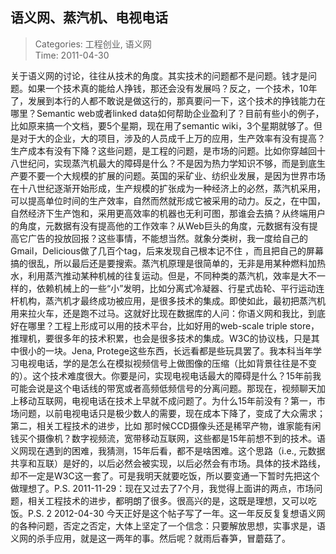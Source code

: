 语义网、蒸汽机、电视电话
---
    
> Categories: 工程创业, 语义网  
> Time: 2011-04-30
    
关于语义网的讨论，往往从技术的角度。其实技术的问题都不是问题。钱才是问题。如果一个技术真的能给人挣钱，那还会没有发展吗？反之，一个技术，10年了，发展到本行的人都不敢说是做这行的，那真要问一下，这个技术的挣钱能力在哪里？Semantic web或者linked data如何帮助企业盈利了？目前有些小的例子，比如原来搞一个文档，要5个星期，现在用了semantic wiki，3个星期就够了。但是对于大的企业，大的项目，涉及的人员成千上万的应用，生产效率有没有提高？生产成本有没有下降？这些问题，是工程的问题，是市场的问题。比如你穿越回十八世纪问，实现蒸汽机最大的障碍是什么？不是因为热力学知识不够，而是到底生产要不要一个大规模的扩展的问题。英国的采矿业、纺织业发展，是因为世界市场在十八世纪逐渐开始形成，生产规模的扩张成为一种经济上的必然，蒸汽机采用，可以提高单位时间的生产效率，自然而然就形成它被采用的动力。反之，在中国，自然经济下生产饱和，采用更高效率的机器也无利可图，那谁会去搞？从终端用户的角度，元数据有没有提高他的工作效率？从Web巨头的角度，元数据有没有提高它广告的投放回报？这些事情，不能想当然。就象分类树，我一度给自己的Gmail，Delicious做了几百个tag，后来发现自己根本记不住 ，而且把自己的屏幕搞的很乱，所以最后还是要搜索。蒸汽机原理是很简单的，无非是用某种燃料加热水，利用蒸汽推动某种机械的往复运动。但是，不同种类的蒸汽机，效率是大不一样的，依赖机械上的一些“小”发明，比如分离式冷凝器、行星式齿轮、平行运动连杆机构，蒸汽机才最终成功被应用，是很多技术的集成。即使如此，最初把蒸汽机用来拉火车，还是跑不过马。这就好比现在数据库的人问：你语义网和我比，到底好在哪里？工程上形成可以用的技术平台，比如好用的web-scale triple store，推理机，要很多年的技术积累，也会是很多技术的集成。W3C的协议栈，只是其中很小的一块。Jena, Protege这些东西，长远看都是些玩具罢了。我本科当年学习电视电话，学的是怎么在模拟视频信号上做图像的压缩（比如背景往往是不变的）。这个技术难度很大。你要是问，实现电视电话最大的障碍是什么？15年前我可能会说是这个电话线的带宽或者高频低频信号的分离问题。那现在，视频聊天加上移动互联网，电视电话在技术上早就不成问题了。为什么15年前没有？第一，市场问题，以前电视电话只是极少数人的需要，现在成本下降了，变成了大众需求；第二，相关工程技术的进步，比如 那时候CCD摄像头还是稀罕产物，谁家能有闲钱买个摄像机？数字视频流，宽带移动互联网，这些都是15年前想不到的技术。语义网现在遇到的困难，我猜测，15年后看，都不是啥困难。这个思路（i.e., 元数据共享和互联）是好的，以后必然会被实现，以后必然会有市场。具体的技术路线，却不一定是W3C这一套了。可是我明天就要吃饭，所以要变通一下暂时先把这个做理想了。P.S. 2011-11-29：现在又过去了7个月，我觉得上面讲的两点，市场问题，相关工程技术的进步，都明朗了很多。很高兴的是，这既是理想，又可以吃饭。P.S. 2 2012-04-30 今天正好是这个帖子写了一年。这一年反反复复想语义网的各种问题，否定之否定，大体上坚定了一个信念：只要解放思想，实事求是，语义网的杀手应用，就是这一两年的事。然后呢？就雨后春笋，冒蘑菇了。     
    